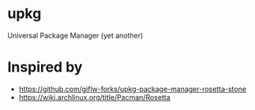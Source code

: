 # upkg
Universal Package Manager (yet another)

# Inspired by
* https://github.com/giflw-forks/upkg-package-manager-rosetta-stone
* https://wiki.archlinux.org/title/Pacman/Rosetta
